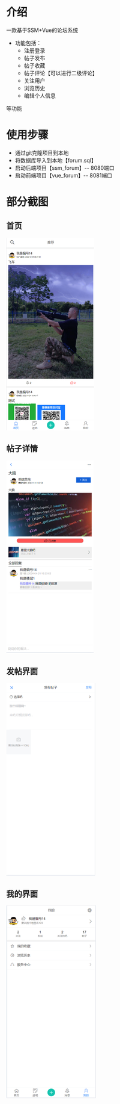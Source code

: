 # 介绍

一款基于SSM+Vue的论坛系统

- 功能包括：
  - 注册登录
  - 帖子发布
  - 帖子收藏
  - 帖子评论【可以进行二级评论】
  - 关注用户
  - 浏览历史
  - 编辑个人信息

等功能

# 使用步骤

- 通过git克隆项目到本地
- 将数据库导入到本地【forum.sql】
- 启动后端项目【ssm_forum】-- 8080端口
- 启动前端项目【vue_forum】-- 8081端口

# 部分截图

## 首页

<img src="/img/image-20240421160431093.png" alt="image-20240421160431093" style="zoom: 50%;" />

## 帖子详情

<img src="/img/image-20240421162027699.png" alt="image-20240421162027699" style="zoom: 50%;" />

## 发帖界面

<img src="/img/image-20240421162811454.png" alt="image-20240421162811454" style="zoom:50%;" />

## 我的界面

<img src="/img/image-20240421162847996.png" alt="image-20240421162847996" style="zoom: 50%;" />